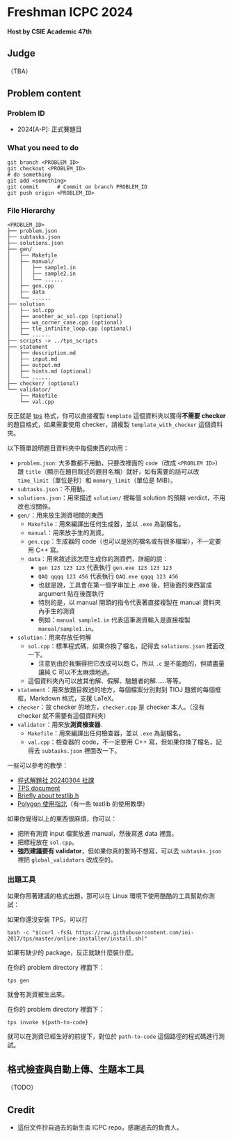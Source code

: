 # Freshman ICPC 2024

**Host by CSIE Academic 47th**

## Judge

（TBA）

## Problem content

### Problem ID

- 2024[A-P]: 正式賽題目

### What you need to do

```
git branch <PROBLEM_ID>
git checkout <PROBLEM_ID>
# do something
git add <something>
git commit 		# Commit on branch PROBLEM_ID
git push origin <PROBLEM_ID>
```

### File Hierarchy

```
<PROBLEM_ID>
├── problem.json
├── subtasks.json
├── solutions.json
├── gen/
│   ├── Makefile
│   ├── manual/
│   │   ├── sample1.in
│   │   ├── sample2.in
│   │   └── ......
│   ├── gen.cpp
│   ├── data
│   └── ......
├── solution
│   ├── sol.cpp
│   ├── another_ac_sol.cpp (optional)
│   ├── wa_corner_case.cpp (optional)
│   ├── tle_infinite_loop.cpp (optional)
│   └── ......
├── scripts -> ../tps_scripts
├── statement
│   ├── description.md
│   ├── input.md
│   ├── output.md
│   ├── hints.md (optional)
│   └── ......
├── checker/ (optional)
└── validator/
    ├── Makefile
    └── val.cpp
```

反正就是 [tps](https://github.com/ioi-2017/tps) 格式，你可以直接複製 `template` 這個資料夾以獲得**不需要 checker**的題目格式，如果需要使用 checker，請複製 `template_with_checker` 這個資料夾。

以下簡單說明題目資料夾中每個東西的功用：
- `problem.json`: 大多數都不用動，只要改裡面的 `code`（改成 `<PROBLEM ID>`）跟 `title`（顯示在題目敘述的題目名稱）就好，如有需要的話可以改 `time_limit`（單位是秒）和 `memory_limit`（單位是 MiB）。
- `subtasks.json`：不用動。
- `solutions.json`：用來描述 `solution/` 裡每個 solution 的預期 verdict，不用改也沒關係。
- `gen/`：用來放生測資相關的東西
  - `Makefile`：用來編譯出任何生成器，並以 `.exe` 為副檔名。
  - `manual`：用來放手生的測資。
  - `gen.cpp`：生成器的 code（也可以是別的檔名或有很多檔案），不一定要用 C++ 寫。
  - `data`：用來敘述該怎麼生成你的測資們，詳細的說：
    - `gen 123 123 123` 代表執行 `gen.exe 123 123 123`
    - `QAQ qqqq 123 456` 代表執行 `QAQ.exe qqqq 123 456`
    - 也就是說，工具會在第一個字串加上 .exe 後，把後面的東西當成 argument 貼在後面執行
    - 特別的是，以 manual 開頭的指令代表著直接複製在 manual 資料夾內手生的測資
    - 例如：`manual sample1.in` 代表這筆測資輸入是直接複製 `manual/sample1.in`。
- `solution`：用來存放任何解
  - `sol.cpp`：標準程式碼，如果你換了檔名，記得去 `solutions.json` 裡面改一下。
    - 注意到由於我懶得把它改成可以跑 C，所以 `.c` 是不能跑的，但請盡量讓純 C 可以不太麻煩地過。
  - 這個資料夾內可以放其他解、假解、驗題者的解……等等。
- `statement`：用來放題目敘述的地方，每個檔案分別對到 TIOJ 題敘的每個框框，Markdown 格式，支援 LaTeX。
- `checker`：放 checker 的地方，`checker.cpp` 是 checker 本人。（沒有 checker 就不需要有這個資料夾）
- `validator`：用來放**測資檢查器**.
  - `Makefile`：用來編譯出任何檢查器，並以 `.exe` 為副檔名。
  - `val.cpp`：檢查器的 code，不一定要用 C++ 寫，但如果你換了檔名，記得去 `subtasks.json` 裡面改一下。

一些可以參考的教學：
- [程式解題社 20240304 社課](https://hackmd.io/@wiwiho/20240304)
- [TPS document](https://github.com/ioi-2017/tps/tree/master/docs)
- [Briefly about testlib.h](https://codeforces.com/testlib)
- [Polygon 使用指北](https://hackmd.io/@omeletwithoutegg/HJtQcQ0vB)（有一些 testlib 的使用教學）

如果你覺得以上的東西很麻煩，你可以：
- 把所有測資 input 檔案放進 manual，然後寫進 data 裡面。
- 把標程放在 `sol.cpp`。
- **強烈建議要有 validator**，但如果你真的暫時不想寫，可以去 `subtasks.json` 裡把 `global_validators` 改成空的。

### 出題工具

如果你照著建議的格式出題，那可以在 Linux 環境下使用酷酷的工具幫助你測試：

如果你還沒安裝 TPS，可以打
```
bash -c "$(curl -fsSL https://raw.githubusercontent.com/ioi-2017/tps/master/online-installer/install.sh)"
```
如果有缺少的 package，反正就缺什麼裝什麼。

在你的 problem directory 裡面下：
```
tps gen
```
就會有測資被生出來。

在你的 problem directory 裡面下：
```
tps invoke ${path-to-code}
```
就可以在測資已經生好的前提下，對位於 `path-to-code` 這個路徑的程式碼進行測試。

## 格式檢查與自動上傳、生題本工具

（TODO）

## Credit

- 這份文件抄自過去的新生盃 ICPC repo，感謝過去的負責人。
